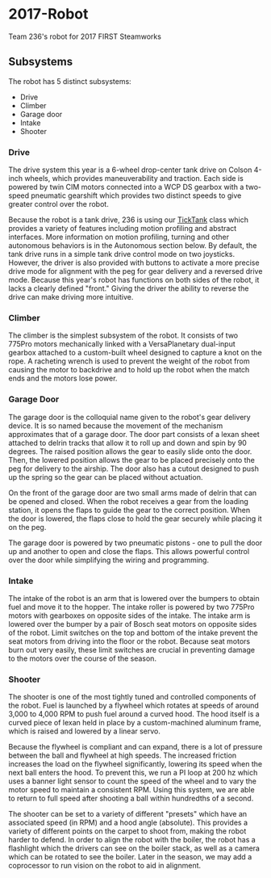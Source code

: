 # 2017-Robot
Team 236's robot for 2017 FIRST Steamworks

## Subsystems
The robot has 5 distinct subsystems:
* Drive
* Climber
* Garage door
* Intake
* Shooter

### Drive
The drive system this year is a 6-wheel drop-center tank  drive on Colson 4-inch
wheels, which provides maneuverability and traction. Each side is powered by
twin CIM motors connected into a WCP DS gearbox with a two-speed pneumatic
gearshift which provides two distinct speeds to give greater control over the
robot.

Because the robot is a tank drive, 236 is using our
[TickTank](http://github.com/Team236/TickTank)
class which provides a variety of features including motion profiling and
abstract interfaces. More information on motion profiling, turning and other
autonomous behaviors is in the Autonomous section below. By default, the tank
drive runs in a simple tank drive control mode on two joysticks. However, the
driver is also provided with buttons to activate a more precise drive mode for
alignment with the peg for gear delivery and a reversed drive mode. Because this
year's robot has functions on both sides of the robot, it lacks a clearly
defined "front." Giving the driver the ability to reverse the drive can make
driving more intuitive.

### Climber
The climber is the simplest subsystem of the robot. It consists of two 775Pro
motors mechanically linked with a VersaPlanetary dual-input gearbox attached to
a custom-built wheel designed to capture a knot on the rope. A racheting wrench
is used to prevent the weight of the robot from causing the motor to backdrive
and to hold up the robot when the match ends and the motors lose power.

### Garage Door
The garage door is the colloquial name given to the robot's gear delivery
device. It is so named because the movement of the mechanism approximates that
of a garage door. The door part consists of a lexan sheet attached to delrin
tracks that allow it to roll up and down and spin by 90 degrees. The raised
position allows the gear to easily slide onto the door. Then, the lowered
position allows the gear to be placed precisely onto the peg for delivery to
the airship. The door also has a cutout designed to push up the spring so the
gear can be placed without actuation.

On the front of the garage door are two small arms made of delrin that can be
opened and closed. When the robot receives a gear from the loading station, it
opens the flaps to guide the gear to the correct position. When the door is
lowered, the flaps close to hold the gear securely while placing it on the peg.

The garage door is powered by two pneumatic pistons - one to pull the door up
and another to open and close the flaps. This allows powerful control over the
door while simplifying the wiring and programming.

### Intake
The intake of the robot is an arm that is lowered over the bumpers to obtain
fuel and move it to the hopper. The intake roller is powered by two 775Pro
motors with gearboxes on opposite sides of the intake. The intake arm is
lowered over the bumper by a pair of Bosch seat motors on opposite sides of the
robot. Limit switches on the top and bottom of the intake prevent the seat
motors from driving into the floor or the robot. Because seat motors burn out
very easily, these limit switches are crucial in preventing damage to the
motors over the course of the season.

### Shooter
The shooter is one of the most tightly tuned and controlled components of the
robot. Fuel is launched by a flywheel which rotates at speeds of around 3,000 to
4,000 RPM to push fuel around a curved hood. The hood itself is a curved piece
of lexan held in place by a custom-machined aluminum frame, which is raised and
lowered by a linear servo.

Because the flywheel is compliant and can expand, there is a lot of pressure
between the ball and flywheel at high speeds. The increased friction increases
the load on the flywheel significantly, lowering its speed when the next ball
enters the hood. To prevent this, we run a PI loop at 200 hz which uses a banner
light sensor to count the speed of the wheel and to vary the motor speed to
maintain a consistent RPM. Using this system, we are able to return to full
speed after shooting a ball within hundredths of a second.

The shooter can be set to a variety of different "presets" which have an
associated speed (in RPM) and a hood angle (absolute). This provides a variety
of different points on the carpet to shoot from, making the robot harder to
defend. In order to align the robot with the boiler, the robot has a flashlight
which the drivers can see on the boiler stack, as well as a camera which can be
rotated to see the boiler. Later in the season, we may add a coprocessor to run
vision on the robot to aid in alignment.
